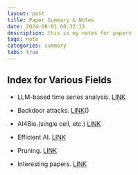 ```yaml
---
layout: post
title: Paper Summary & Notes
date: 2024-08-01 00:32:13
description: this is my notes for papers
tags: note
categories: summary
tabs: true
---
```


## Index for Various Fields

* LLM-based time series analysis. [LINK](https://fscdc.github.io/blog/2024/model4ts/)

* Backdoor attacks. [LINK](https://fscdc.github.io/blog/2024/backdoor/)() 

* AI4Bio.(single cell, etc.) [LINK](https://fscdc.github.io/blog/2024/bio/)

* Efficient AI. [LINK](https://fscdc.github.io/blog/2024/efficient-llm/)

* Pruning. [LINK](https://fscdc.github.io/blog/2024/pruning/)

* Interesting papers. [LINK](https://fscdc.github.io/blog/2024/interesting/)